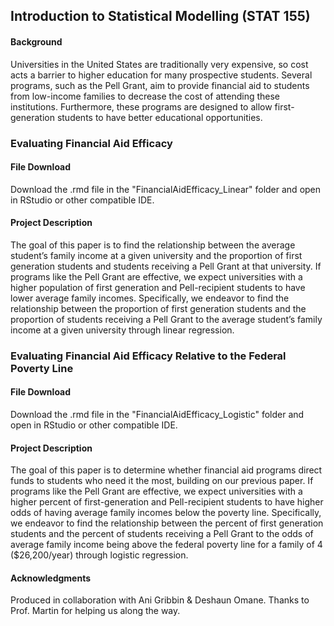 ## Introduction to Statistical Modelling (STAT 155)

#### Background

Universities in the United States are traditionally very expensive, so cost acts a barrier to higher education for many prospective students. Several programs, such as the Pell Grant, aim to provide financial aid to students from low-income families to decrease the cost of attending these institutions. Furthermore, these programs are designed to allow first-generation students to have better educational opportunities.


### Evaluating Financial Aid Efficacy
#### File Download

Download the .rmd file in the "FinancialAidEfficacy_Linear" folder and open in RStudio or other compatible IDE.

#### Project Description

The goal of this paper is to find the relationship between the average student’s family income at a given university and the proportion of first generation students and students receiving a Pell Grant at that university. If programs like the Pell Grant are effective, we expect universities with a higher population of first generation and Pell-recipient students to have lower average family incomes. Specifically, we endeavor to find the relationship between the proportion of first generation students and the proportion of students receiving a Pell Grant to the average student’s family income at a given university through linear regression.



### Evaluating Financial Aid Efficacy Relative to the Federal Poverty Line
#### File Download

Download the .rmd file in the "FinancialAidEfficacy_Logistic" folder and open in RStudio or other compatible IDE.

#### Project Description

The goal of this paper is to determine whether financial aid programs direct funds to students who need it the most, building on our previous paper. If programs like the Pell Grant are effective, we expect universities with a higher percent of first-generation and Pell-recipient students to have higher odds of having average family incomes below the poverty line. Specifically, we endeavor to find the relationship between the percent of first generation students and the percent of students receiving a Pell Grant to the odds of average family income being above the federal poverty line for a family of 4 ($26,200/year) through logistic regression.


#### Acknowledgments
Produced in collaboration with Ani Gribbin & Deshaun Omane. Thanks to Prof. Martin for helping us along the way.